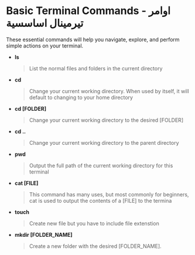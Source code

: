 # Basic Terminal Commands - اوامر تيرمينال اساسسية

These essential commands will help you navigate, explore, and perform simple actions on your terminal.

- **ls**
  > List the normal files and folders in the current directory
- **cd**
  > Change your current working directory. When used by itself, it will default to changing to your home directory
- **cd [FOLDER]**
  > Change your current working directory to the desired [FOLDER]
- **cd ..**
  > Change your current working directory to the parent directory
- **pwd**
  > Output the full path of the current working directory for this terminal
- **cat [FILE]**
  > This command has many uses, but most commonly for beginners, cat is used to output the contents of a [FILE] to the termina
- **touch**
  > Create new file but you have to include file extenstion
- **mkdir [FOLDER_NAME]**
  > Create a new folder with the desired [FOLDER_NAME]. 